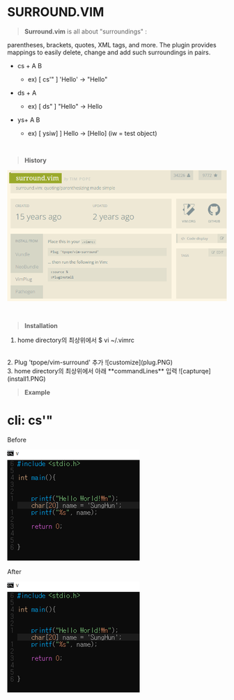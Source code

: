 # SURROUND.VIM

>**Surround.vim** is all about "surroundings" : 

parentheses, brackets, quotes, XML tags, and more. The plugin provides mappings to easily delete, change and add such surroundings in pairs.

- cs + A B
    - ex) [ cs'" ] 'Hello' -> "Hello" 
  
- ds + A
    - ex) [ ds" ] "Hello" -> Hello

- ys+ A B
    - ex) [ ysiw] ] Hello -> \[Hello] (iw = test object)

<br>

>**History**

![version](info.PNG)

<br>

>**Installation**

1. home directory의 최상위에서 $ vi ~/.vimrc
<br>
2. Plug 'tpope/vim-surround' 추가
![customize](plug.PNG)
<br>
3. home directory의 최상위에서 아래 **commandLines** 입력
![capturqe](install1.PNG)

<br>

>**Example**

# cli: cs'"

Before


![customize](before.PNG)

After


![customize](before.PNG)
